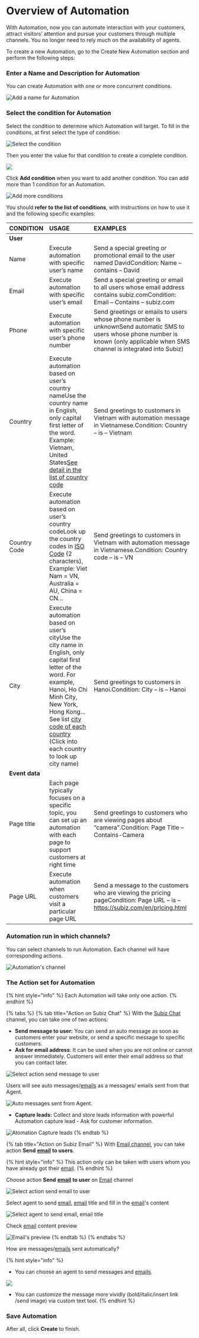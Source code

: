 # Overview of Automation

With Automation, now you can automate interaction with your customers, attract visitors’ attention and pursue your customers through multiple channels. You no longer need to rely much on the availability of agents.

To create a new Automation, go to the Create New Automation section and perform the following steps:

### Enter a Name and Description for Automation

You can create Automation with one or more concurrent conditions.

![Add a name for Automation](../../.gitbook/assets/name%20%281%29.png)

### Select the condition for Automation

Select the condition to determine which Automation will target. To fill in the conditions, at first select the type of condition:

![Select the condition](../../.gitbook/assets/screenshot-from-2018-08-21-15-28-02.png)

Then you enter  the value for that condition to create a complete condition.

![](../../.gitbook/assets/screenshot-from-2018-08-21-15-33-39.png)

Click **Add condition** when you want to add another condition. You can add more than 1 condition for an Automation.

![Add more conditions](../../.gitbook/assets/add-more.png)

You should **refer to the list of conditions**, with instructions on how to use it and the following specific examples:

| **CONDITION** | **USAGE** | **EXAMPLES** |
| :--- | :--- | :--- |
| **User** | ​ | ​ |
| Name | Execute automation with specific user’s name | Send a special greeting or promotional email to the user named DavidCondition: Name – contains – David |
| Email | Execute automation with specific user’s email | Send a special greeting or email to all users whose email address contains subiz.comCondition: Email – Contains – subiz.com |
| Phone | Execute automation with specific user’s phone number | Send greetings or emails to users whose phone number is unknownSend automatic SMS to users whose phone number is known \(only applicable when SMS channel is integrated into Subiz\) |
| Country | Execute automation based on user’s country nameUse the country name in English, only capital first letter of the word. Example: Vietnam, United States[See detail in the list of country code](https://countrycode.org/)​ | Send greetings to customers in Vietnam with automation message in Vietnamese.Condition: Country – is – Vietnam |
| Country Code | Execute automation based on user’s country codeLook up the country codes in [ISO Code](https://en.wikipedia.org/wiki/ISO_3166-2) \(2 characters\), Example: Viet Nam = VN, Australia = AU, China = CN… | Send greetings to customers in Vietnam with automation message in Vietnamese.Condition: Country code – is – VN |
| City | Execute automation based on user’s cityUse the city name in English, only capital first letter of the word. For example, Hanoi, Ho Chi Minh City, New York, Hong Kong…See list [city code of each country](https://countrycode.org/) \(Click into each country to look up city name\) | Send greetings to customers in Hanoi.Condition: City – is – Hanoi |
| **Event data** | ​ | ​ |
| Page title | Each page typically focuses on a specific topic, you can set up an automation with each page to support customers at right time | Send greetings to customers who are viewing pages about “camera”.Condition: Page Title – Contains-Camera |
| Page URL | Execute automation when customers visit a particular page URL | Send a message to the customers who are viewing the pricing pageCondition: Page URL – is – https://subiz.com/en/pricing.html |

### Automation run in which channels?

You can select channels to run Automation. Each channel will have corresponding actions.

![Automation&apos;s channel](../../.gitbook/assets/select-channel.png)

### The Action set for Automation

{% hint style="info" %}
Each Automation will take only one action.
{% endhint %}

{% tabs %}
{% tab title="Action on Subiz Chat" %}
With the [Subiz Chat ](https://subiz.com/live-chat.html)channel, you can take one of two actions:

* **Send message to user:** You can send an auto message as soon as customers enter your website, or send a specific message to specific customers.
* **Ask for email address**: It can be used when you are not online or cannot answer immediately. Customers will enter their email address so that you can contact later.

![Select action send message to user](../../.gitbook/assets/select-action.png)

Users will see auto messages/[emails](https://subiz.com/email.html) as a messages/ emails sent from that Agent.

![Auto messages sent from Agent.](../../.gitbook/assets/greeting.png)

* **Capture leads:** Collect and store leads information with powerful Automation capture lead - Ask for customer information.

![Atomation Capture leads](../../.gitbook/assets/capture-lead.png)
{% endtab %}

{% tab title="Action on Subiz Email" %}
With [Email channel](https://subiz.com/email.html), you can take action **Send** [**email**](https://subiz.com/email.html) **to users**. 

{% hint style="info" %}
This action only can be taken with users whom you have already got their [email](https://subiz.com/email.html).
{% endhint %}

Choose action **Send** [**email**](https://subiz.com/email.html) **to user** on [Email](https://subiz.com/email.html) channel

![Select action send email to user](../../.gitbook/assets/email-channel.png)

Select agent to send [email](https://subiz.com/email.html), [email](https://subiz.com/email.html) title and fill in the [email](https://subiz.com/email.html)'s content

![Select agent to send email, email title ](../../.gitbook/assets/email-title.png)

Check [email](https://subiz.com/email.html) content preview

![Email&apos;s preview](../../.gitbook/assets/email-content.png)
{% endtab %}
{% endtabs %}

How are messages/[emails](https://subiz.com/email.html) sent automatically?

{% hint style="info" %}
* You can choose an agent to send messages and [emails](https://subiz.com/email.html).

![](../../.gitbook/assets/3%20%282%29.png)

* You can customize the message more vividly \(bold/italic/insert link /send image\) via custom text tool.
{% endhint %}

### **Save Automation**

After all, click **Create** to finish.





